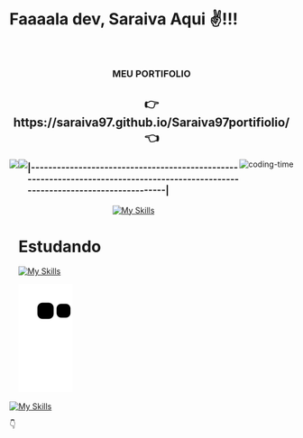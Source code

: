 
# Faaaala dev, Saraiva Aqui ✌!!!

<div style="display: inline_block"><br>
    <h3 align="center"> MEU PORTIFOLIO</h3>
   <h2 align="center"> 👉https://saraiva97.github.io/Saraiva97portifiolio/ 👈</h2>
  </div>

  


<div style="display: block">


<img align="left" height="377em"  src="https://github-readme-stats.vercel.app/api/top-langs/?username=Saraiva97&layout=pie&langs_count=16&theme=great-gatsby"/>
<img align="right" height="500em" alt="coding-time" src="https://github.com/Saraiva97/Saraiva97/assets/93497276/6b6eb9bd-78e8-4485-b0a2-291e6bcfcd8a">


</div>

  <img align="left" height="127em" src="https://github-readme-stats.vercel.app/api?username=Saraiva97&show_icons=true&theme=great-gatsby&include_all_commits=true&count_private=true"/>

<div  align="center"> 
  <div style="display: inline_block"> </div>
  
 </div>

  <h3 align="left">|---------------------------------------------------------------------------------------------------------------------------------|</h3>



<div  align="center">   

[![My Skills](https://skillicons.dev/icons?i=html,css,sass,bootstrap,react,javascript,jquery,nodejs,ts,py,c,cpp,git,wordpress&theme=dark)](https://skillicons.dev)
    
</div>

# Estudando

[![My Skills](https://skillicons.dev/icons?i=cs,php,java,mysql&theme=dark)](https://skillicons.dev)



 
 ![Snake animation](https://github.com/Saraiva97/Saraiva97/blob/output/github-contribution-grid-snake.svg)

 
[![My Skills](https://skillicons.dev/icons?i=html,css,sass,bootstrap,react,javascript,jquery,ts,py,nodejs,c,cpp,php,java,cpp,mysql,git,androidstudio,wordpress&theme=light)](https://skillicons.dev)


👇


